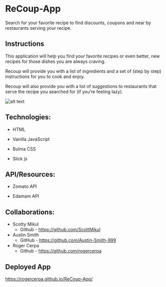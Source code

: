 # ReCoup-App

Search for your favorite recipe to find discounts, coupons and near by restaurants serving your recipe.

## Instructions

This application will help you find your favorite recipes or even better, new recipes for those dishes you are always craving. 

Recoup will provide you with a list of ingredients and a set of (step by step) instructions for you to cook and enjoy. 

Recoup will also provide you with a list of suggestions to restaurants that serve the recipe you searched for (if you’re feeling lazy).


![alt text](https://github.com/rogercerpa/ReCoup-Project-1/blob/master/assets/image/demo-image.PNG)



## Technologies:

* HTML

* Vanilla JavaScript

* Bulma CSS

* Slick js

## API/Resources:

* Zomato API

* Edamam API

## Collaborations:

- Scotty Mikul
    * Github - https://github.com/ScottMikul
- Austin Smith
    * GitHub - https://github.com/Austin-Smith-999
- Roger Cerpa
    * Github - https://github.com/rogercerpa
    
 ## Deployed App
 
 https://rogercerpa.github.io/ReCoup-App/





